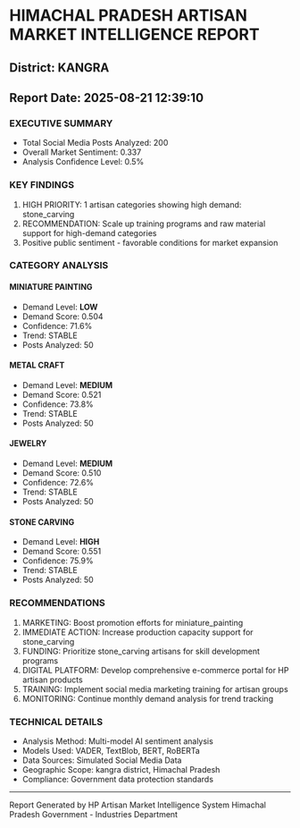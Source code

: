 # HIMACHAL PRADESH ARTISAN MARKET INTELLIGENCE REPORT
## District: KANGRA
## Report Date: 2025-08-21 12:39:10

### EXECUTIVE SUMMARY
- Total Social Media Posts Analyzed: 200
- Overall Market Sentiment: 0.337
- Analysis Confidence Level: 0.5%

### KEY FINDINGS
1. HIGH PRIORITY: 1 artisan categories showing high demand: stone_carving
2. RECOMMENDATION: Scale up training programs and raw material support for high-demand categories
3. Positive public sentiment - favorable conditions for market expansion

### CATEGORY ANALYSIS

#### MINIATURE PAINTING
- Demand Level: **LOW**
- Demand Score: 0.504
- Confidence: 71.6%
- Trend: STABLE
- Posts Analyzed: 50

#### METAL CRAFT
- Demand Level: **MEDIUM**
- Demand Score: 0.521
- Confidence: 73.8%
- Trend: STABLE
- Posts Analyzed: 50

#### JEWELRY
- Demand Level: **MEDIUM**
- Demand Score: 0.510
- Confidence: 72.6%
- Trend: STABLE
- Posts Analyzed: 50

#### STONE CARVING
- Demand Level: **HIGH**
- Demand Score: 0.551
- Confidence: 75.9%
- Trend: STABLE
- Posts Analyzed: 50

### RECOMMENDATIONS
1. MARKETING: Boost promotion efforts for miniature_painting
2. IMMEDIATE ACTION: Increase production capacity support for stone_carving
3. FUNDING: Prioritize stone_carving artisans for skill development programs
4. DIGITAL PLATFORM: Develop comprehensive e-commerce portal for HP artisan products
5. TRAINING: Implement social media marketing training for artisan groups
6. MONITORING: Continue monthly demand analysis for trend tracking

### TECHNICAL DETAILS
- Analysis Method: Multi-model AI sentiment analysis
- Models Used: VADER, TextBlob, BERT, RoBERTa
- Data Sources: Simulated Social Media Data
- Geographic Scope: kangra district, Himachal Pradesh
- Compliance: Government data protection standards

---
Report Generated by HP Artisan Market Intelligence System
Himachal Pradesh Government - Industries Department
